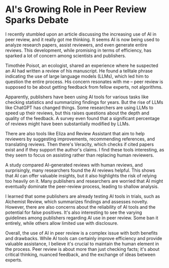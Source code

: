 # AI's Growing Role in Peer Review Sparks Debate
I recently stumbled upon an article discussing the increasing use of AI in peer review, and it really got me thinking. It seems AI is now being used to analyze research papers, assist reviewers, and even generate entire reviews. This development, while promising in terms of efficiency, has sparked a lot of concern among scientists and publishers.

Timothée Poisot, an ecologist, shared an experience where he suspected an AI had written a review of his manuscript. He found a telltale phrase indicating the use of large language models (LLMs), which led him to question the entire process. His concern resonates with me – peer review is supposed to be about getting feedback from fellow experts, not algorithms.

Apparently, publishers have been using AI tools for various tasks like checking statistics and summarizing findings for years. But the rise of LLMs like ChatGPT has changed things. Some researchers are using LLMs to speed up their reviews, but this raises questions about the depth and quality of the feedback. A survey even found that a significant percentage of reviews might have been substantially modified by LLMs.

There are also tools like Eliza and Review Assistant that aim to help reviewers by suggesting improvements, recommending references, and translating reviews. Then there's Veracity, which checks if cited papers exist and if they support the author's claims. I find these tools interesting, as they seem to focus on assisting rather than replacing human reviewers.

A study compared AI-generated reviews with human reviews, and surprisingly, many researchers found the AI reviews helpful. This shows that AI can offer valuable insights, but it also highlights the risk of relying too heavily on it. Many publishers and researchers are worried that AI might eventually dominate the peer-review process, leading to shallow analysis.

I learned that some publishers are already testing AI tools in trials, such as Alchemist Review, which summarizes findings and assesses novelty. However, there are also concerns about the reliability of AI tools and the potential for false positives. It's also interesting to see the varying guidelines among publishers regarding AI use in peer review. Some ban it entirely, while others allow limited use with disclosure.

Overall, the use of AI in peer review is a complex issue with both benefits and drawbacks. While AI tools can certainly improve efficiency and provide valuable assistance, I believe it's crucial to maintain the human element in the process. Peer review is about more than just checking facts; it's about critical thinking, nuanced feedback, and the exchange of ideas between experts.

